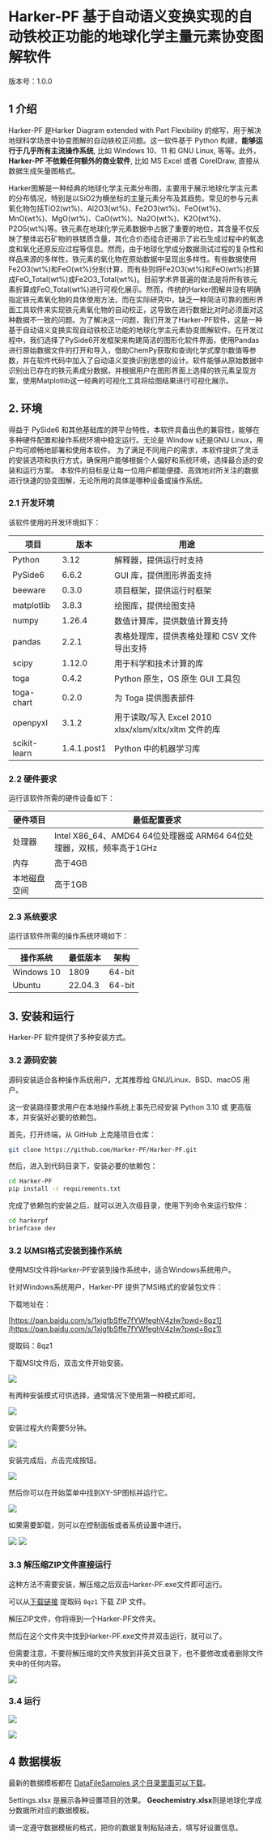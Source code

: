 # Harker-PF 基于自动语义变换实现的自动铁校正功能的地球化学主量元素协变图解软件

版本号：1.0.0

## 1 介绍

Harker-PF 是Harker Diagram extended with Part Flexibility 的缩写，用于解决地球科学场景中协变图解的自动铁校正问题。这一软件基于 Python 构建，**能够运行于几乎所有主流操作系统**, 比如 Windows 10、11 和 GNU Linux, 等等。此外，**Harker-PF 不依赖任何额外的商业软件**, 比如 MS Excel 或者 CorelDraw, 直接从数据生成矢量图格式。

Harker图解是一种经典的地球化学主元素分布图，主要用于展示地球化学主元素的分布情况，特别是以SiO2为横坐标的主量元素分布及其趋势。常见的参与元素氧化物包括TiO2(wt%)、Al2O3(wt%)、Fe2O3(wt%)、FeO(wt%)、MnO(wt%)、MgO(wt%)、CaO(wt%)、Na2O(wt%)、K2O(wt%)、P2O5(wt%)等。铁元素在地球化学元素数据中占据了重要的地位，其含量不仅反映了整体岩石矿物的铁镁质含量，其化合价态组合还揭示了岩石生成过程中的氧逸度和氧化还原反应过程等信息。然而，由于地球化学成分数据测试过程的复杂性和样品来源的多样性，铁元素的氧化物在原始数据中呈现出多样性。有些数据使用Fe2O3(wt%)和FeO(wt%)分别计算，而有些则将Fe2O3(wt%)和FeO(wt%)折算成FeO_Total(wt%)或Fe2O3_Total(wt%)。目前学术界普遍的做法是将所有铁元素折算成FeO_Total(wt%)进行可视化展示。然而，传统的Harker图解并没有明确指定铁元素氧化物的具体使用方法，而在实际研究中，缺乏一种简洁可靠的图形界面工具软件来实现铁元素氧化物的自动校正，这导致在进行数据比对时必须面对这种数据不一致的问题。为了解决这一问题，我们开发了Harker-PF软件，这是一种基于自动语义变换实现自动铁校正功能的地球化学主元素协变图解软件。在开发过程中，我们选择了PySide6开发框架来构建简洁的图形化软件界面，使用Pandas进行原始数据文件的打开和导入，借助ChemPy获取和查询化学式摩尔数值等参数，并在软件代码中加入了自动语义变换识别思想的设计。软件能够从原始数据中识别出已存在的铁元素成分数据，并根据用户在图形界面上选择的铁元素呈现方案，使用Matplotlib这一经典的可视化工具将绘图结果进行可视化展示。

## 2. 环境

得益于 PySide6 和其他基础库的跨平台特性，本软件具备出色的兼容性，能够在多种硬件配置和操作系统环境中稳定运行。无论是 Window s还是GNU Linux，用户均可顺畅地部署和使用本软件。
为了满足不同用户的需求，本软件提供了灵活的安装选项和执行方式，确保用户能够根据个人偏好和系统环境，选择最合适的安装和运行方案。
本软件的目标是让每一位用户都能便捷、高效地对所关注的数据进行快速的协变图解，无论所用的具体是哪种设备或操作系统。

### 2.1 开发环境

该软件使用的开发环境如下：

| 项目  | 版本 | 用途 |
|-------|-------|-------|
| Python    | 3.12  | 解释器，提供运行时支持 |
| PySide6 | 6.6.2 | GUI 库，提供图形界面支持 |
| beeware | 0.3.0 | 项目框架，提供运行时框架 |
| matplotlib | 3.8.3 | 绘图库，提供绘图支持 |
| numpy | 1.26.4 | 数值计算库，提供数值计算支持 |
| pandas | 2.2.1 | 表格处理库，提供表格处理和 CSV 文件导出支持 |
| scipy | 1.12.0 | 用于科学和技术计算的库 |
| toga | 0.4.2 | Python 原生，OS 原生 GUI 工具包 |
| toga-chart | 0.2.0 | 为 Toga 提供图表部件 |
| openpyxl | 3.1.2 | 用于读取/写入 Excel 2010 xlsx/xlsm/xltx/xltm 文件的库 |
| scikit-learn | 1.4.1.post1 | Python 中的机器学习库 |

### 2.2 硬件要求

运行该软件所需的硬件设备如下：

| 硬件项目 | 最低配置要求 |
|----------|--------------|
| 处理器     | Intel X86_64、AMD64 64位处理器或 ARM64 64位处理器，双核，频率高于1GHz |
| 内存       | 高于4GB       |
| 本地磁盘空间 | 高于1GB       |

### 2.3 系统要求

运行该软件所需的操作系统环境如下：

| 操作系统   | 最低版本 | 架构 |
|------------------|------------------------------|--------------|
| Windows 10       | 1809                         | 64-bit       |
| Ubuntu           | 22.04.3                      | 64-bit       |

## 3. 安装和运行

Harker-PF 软件提供了多种安装方式。

### 3.2 源码安装

源码安装适合各种操作系统用户，尤其推荐给 GNU/Linux、BSD、macOS 用户。

这一安装路径要求用户在本地操作系统上事先已经安装 Python 3.10 或 更高版本，并安装好必要的依赖包。

首先，打开终端，从 GitHub 上克隆项目仓库：

```Bash
git clone https://github.com/Harker-PF/Harker-PF.git
```

然后，进入到代码目录下，安装必要的依赖包：
```Bash
cd Harker-PF
pip install -r requirements.txt
```

完成了依赖包的安装之后，就可以进入次级目录，使用下列命令来运行软件：
```Bash
cd harkerpf
briefcase dev
```

### 3.2 以MSI格式安装到操作系统

使用MSI文件将Harker-PF安装到操作系统中，适合Windows系统用户。

针对Windows系统用户，Harker-PF 提供了MSI格式的安装包文件：

下载地址在： 

[https://pan.baidu.com/s/1xigfbSffe7fYWfeghV4zIw?pwd=8qz1](https://pan.baidu.com/s/1xigfbSffe7fYWfeghV4zIw?pwd=8qz1)

提取码：8qz1 

下载MSI文件后，双击文件开始安装。

![](./images/click_msi.png)

有两种安装模式可供选择，通常情况下使用第一种模式即可。

![](./images/install_mode.png)

安装过程大约需要5分钟。

![](./images/wait.png)

安装完成后，点击完成按钮。

![](./images/finish.png)

然后你可以在开始菜单中找到XY-SP图标并运行它。

![](./images/find_from_win.png)

如果需要卸载，则可以在控制面板或者系统设置中进行。

![](./images/uninstall_1.png)
![](./images/uninstall_2.png)

### 3.3 解压缩ZIP文件直接运行

这种方法不需要安装，解压缩之后双击Harker-PF.exe文件即可运行。

可以从[下载链接](https://pan.baidu.com/s/1xigfbSffe7fYWfeghV4zIw?pwd=8qz1) 提取码 `8qz1` 下载 ZIP 文件。

解压ZIP文件，你将得到一个Harker-PF文件夹。

然后在这个文件夹中找到Harker-PF.exe文件并双击运行，就可以了。

但需要注意，不要将解压缩的文件夹放到非英文目录下，也不要修改或者删除文件夹中的任何内容。

![](./images/unzip.png)

### 3.4 运行


![](./images/original.png)

![](./images/FeO_Total.png)


## 4 数据模板

最新的数据模板都在 [DataFileSamples 这个目录里面可以下载](https://github.com/GeoPyTool/GeoPyTool/tree/master/DataFileSamples)。

Settings.xlsx 是展示各种设置项目的效果。 **Geochemistry.xlsx**则是地球化学成分数据所对应的数据模板。

请一定遵守数据模板的格式，把你的数据复制粘贴进去，填写好设置信息。



